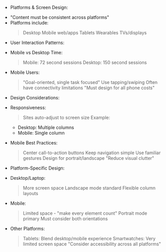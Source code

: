 * Platforms & Screen Design:
 - "Content must be consistent across platforms"
 - Platforms include:
   > Desktop
   > Mobile web/apps
   > Tablets
   > Wearables
   > TVs/displays
 
* User Interaction Patterns:
 - Mobile vs Desktop Time:
   > Mobile: 72 second sessions
   > Desktop: 150 second sessions
 - Mobile Users:
   > "Goal-oriented, single task focused"
   > Use tapping/swiping
   > Often have connectivity limitations
   > "Must design for all phone costs"

* Design Considerations:
 - Responsiveness:
   > Sites auto-adjust to screen size
   > Example:
     * Desktop: Multiple columns
     * Mobile: Single column
 
 - Mobile Best Practices:
   > Center call-to-action buttons
   > Keep navigation simple
   > Use familiar gestures
   > Design for portrait/landscape
   > "Reduce visual clutter"

* Platform-Specific Design:
 - Desktop/Laptop:
   > More screen space
   > Landscape mode standard
   > Flexible column layouts
 
 - Mobile:
   > Limited space - "make every element count"
   > Portrait mode primary
   > Must consider both orientations
 
 - Other Platforms:
   > Tablets: Blend desktop/mobile experience
   > Smartwatches: Very limited screen space
   > "Consider accessibility across all platforms"